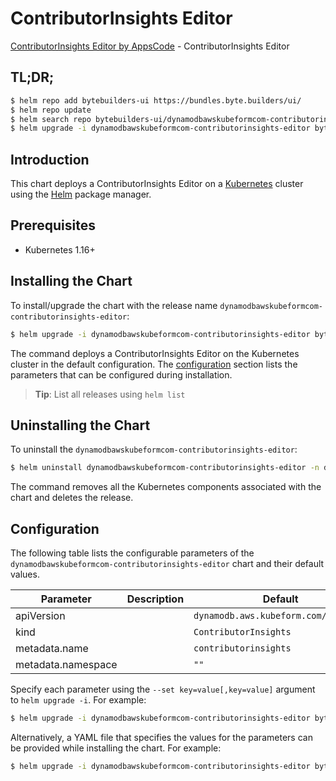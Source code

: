 # ContributorInsights Editor

[ContributorInsights Editor by AppsCode](https://byte.builders) - ContributorInsights Editor

## TL;DR;

```bash
$ helm repo add bytebuilders-ui https://bundles.byte.builders/ui/
$ helm repo update
$ helm search repo bytebuilders-ui/dynamodbawskubeformcom-contributorinsights-editor --version=v0.4.17
$ helm upgrade -i dynamodbawskubeformcom-contributorinsights-editor bytebuilders-ui/dynamodbawskubeformcom-contributorinsights-editor -n default --create-namespace --version=v0.4.17
```

## Introduction

This chart deploys a ContributorInsights Editor on a [Kubernetes](http://kubernetes.io) cluster using the [Helm](https://helm.sh) package manager.

## Prerequisites

- Kubernetes 1.16+

## Installing the Chart

To install/upgrade the chart with the release name `dynamodbawskubeformcom-contributorinsights-editor`:

```bash
$ helm upgrade -i dynamodbawskubeformcom-contributorinsights-editor bytebuilders-ui/dynamodbawskubeformcom-contributorinsights-editor -n default --create-namespace --version=v0.4.17
```

The command deploys a ContributorInsights Editor on the Kubernetes cluster in the default configuration. The [configuration](#configuration) section lists the parameters that can be configured during installation.

> **Tip**: List all releases using `helm list`

## Uninstalling the Chart

To uninstall the `dynamodbawskubeformcom-contributorinsights-editor`:

```bash
$ helm uninstall dynamodbawskubeformcom-contributorinsights-editor -n default
```

The command removes all the Kubernetes components associated with the chart and deletes the release.

## Configuration

The following table lists the configurable parameters of the `dynamodbawskubeformcom-contributorinsights-editor` chart and their default values.

|     Parameter      | Description |                     Default                     |
|--------------------|-------------|-------------------------------------------------|
| apiVersion         |             | <code>dynamodb.aws.kubeform.com/v1alpha1</code> |
| kind               |             | <code>ContributorInsights</code>                |
| metadata.name      |             | <code>contributorinsights</code>                |
| metadata.namespace |             | <code>""</code>                                 |


Specify each parameter using the `--set key=value[,key=value]` argument to `helm upgrade -i`. For example:

```bash
$ helm upgrade -i dynamodbawskubeformcom-contributorinsights-editor bytebuilders-ui/dynamodbawskubeformcom-contributorinsights-editor -n default --create-namespace --version=v0.4.17 --set apiVersion=dynamodb.aws.kubeform.com/v1alpha1
```

Alternatively, a YAML file that specifies the values for the parameters can be provided while
installing the chart. For example:

```bash
$ helm upgrade -i dynamodbawskubeformcom-contributorinsights-editor bytebuilders-ui/dynamodbawskubeformcom-contributorinsights-editor -n default --create-namespace --version=v0.4.17 --values values.yaml
```
